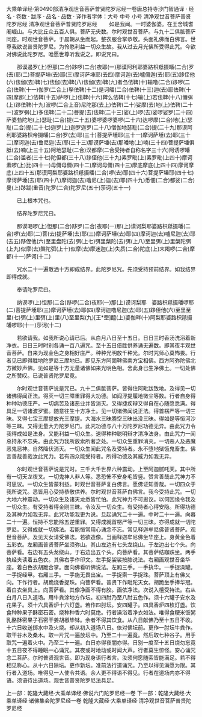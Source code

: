 大乘单译经·第0490部清净观世音菩萨普贤陀罗尼经一卷唐总持寺沙门智通译
· 经名 · 卷数 · 跋序
· 品名 · 品数 · 译作者字体：大号 中号 小号
清净观世音菩萨普贤陀罗尼经
清净观世音菩萨普贤陀罗尼经
　　如是我闻。一时婆伽婆。在王舍城耆阇崛山。与大比丘众五百人俱。菩萨无央数。尔时观世音菩萨。与九十二俱胝菩萨同座。时观世音菩萨。于晨朝从坐而起。整衣服合掌恭敬。头面礼佛而白佛言。世尊我欲说普贤陀罗尼。为怜愍利益一切众生故。我从过去月光佛所受得此咒。今欲对佛说此陀罗尼。唯愿世尊听我说之。即说咒曰。

　　那谟遏罗(上)怛那(二合)跢啰(二合)夜耶(一)那谟阿利耶婆路枳羝摄皤(二合)罗(去)耶(二)菩提萨埵(去)耶(三)摩诃萨埵耶(去四)摩诃迦(去)嚧儞迦(去)耶(五)跢侄他(六)佉伽(去)鞞(七)佉伽(去)鞞(八)佉伽(去)鞞(九)者刍佉鞞(十)输噜(二合)跢啰(二合)佉鞞(十一)伽罗(二合上)拏佉鞞(十二)是诃皤(二合)佉鞞(十三)迦(去)耶佉鞞(十四)摩那(上)佉鞞(十五)萨啰(上)佉鞞(十六)鞞么佉鞞(十七)输(上)若佉鞞(十八)儞弭(上)跢佉鞞(十九)波啰(二合上音)尼陀那(去上)佉鞞(二十)娑摩(去)地(上)佉鞞(二十一)波罗弭(上)多佉鞞(二十二)菩提(去)佉鞞(二十三)娑(上)啰(去)娑啰娑罗(二十四)萨婆勃陀地(上)瑟耻(二合)提(二十五)婆啰婆啰婆啰(二十六)达啰摩(二合)地(上)瑟耻(二合)提(二十七)迦罗(上)迦罗迦罗(二十八)僧伽地瑟耻(二合)提(二十九)那谟阿利耶婆路枳帝摄皤(二合)罗(去)耶(三十)菩提萨埵耶(三十一)摩诃萨埵(去)耶(三十二)摩诃迦(去)鲁尼迦(去)耶(三十三)那谟萨埵(去)那皤地(上)喃(三十四)菩提萨埵俱胝(去)喃(上三十五)阿地瑟耻(二合)汉都摩(二合受持者自称名字三十六)阿诱啰皤(二合)滥者(三十七)陀但都(三十八)跢侄他(三十九)素罗毗(上)素罗毗(上四十)摩诃素啰(上)比(四十一)母儞母儞(四十二)摩诃母儞(四十三)摩底摩底(上四十四)摩诃摩底(上四十五)那谟阿梨耶婆路枳羝摄皤(二合)啰(去)耶(四十六)菩提萨埵耶(四十七)摩诃萨埵(去)耶(四十八)摩诃迦(去)噜尼(上)迦(去)耶(四十九)悉佃(二合)都娑(二合)曼(上)跢跋(重音)陀罗(二合)陀罗尼(五十)莎诃(五十一)

　　已上根本咒也。

　　结界陀罗尼咒曰。

　　那谟喝啰(上)怛那(二合)跢罗(二合)夜耶(一)那(上)谟诃梨耶婆路枳羝摄皤(二合)啰(去)耶(二)菩(去)提萨埵(去)耶(三)摩诃萨埵(去)耶(四)摩诃迦(去)嚧尼迦(去)耶(去五)跢侄他(六)至里盘陀(去)弭(上七)弭里槃陀(去)弭(上八)至里弭(上)里槃陀弭(上九)似摩(去)槃陀弭(上十)似摩(去)摩迷迦(上)失质(二合)陀底(上)末羯啰(二合)摩都(十一)萨诃(十二)

　　咒水二十一遍散洒十方即成结界。此陀罗尼咒。先须受持预前结界。如我结界即得成就。

　　奉请陀罗尼曰。

　　纳谟啰(上)怛那(二合)跢啰(二合)夜耶(一)那(上)谟诃梨耶　婆路枳羝摄皤啰耶(二)菩提萨埵耶(三)摩诃萨埵(去)耶(四)摩诃迦噜尼迦(去)耶(五)跢侄他(六)至里至里(七)弭(上)里弭(上)里(八)至里梨(九)[王*垔]醯(上)婆伽畔(十)阿梨耶婆路枳羝摄皤啰耶(十一)莎诃(十二)

　　若欲请我。如我所说心请已后。从白月八日至十五日。日日三时香汤洗浴着新净衣。日日三时时别各诵一百八遍咒。至十五日倍胜供养诵无遍数。即其夜半观世音菩萨。自来为现金色之身相好庄严。种种光明放千种光。尔时咒师心莫怖畏。行者见已即得胜地陀罗尼三摩地已。即见东方阿閦鞞佛南方宝相佛。西方阿弥陀佛北方微妙声佛。见如是等十方无量诸佛如来光明色相。舍此身已生净佛土。一切处佛之所赞叹。已说普贤陀罗尼竟。

　　尔时观世音菩萨说是咒已。九十二俱胝菩萨。皆得住阿毗跋致地。及得见一切诸佛得闻正法。得灭一切三障重罪得大功德。如阎浮提履地微尘等数。行者自身得种种功德庄严。一切病苦及诸恶业并皆消灭。又得捷疾辩又得自在心随愿悉满。得具足一切诸波罗蜜。随意往生十方净土。见一切诸佛闻说正法。得首楞严等一切三昧。又得七宝三摩提放光三摩提。大海水三昧腾空三昧出没三昧。得如是等恒河沙等三昧。又得无量大力陀罗尼门。此咒功德与八十万陀罗尼功德无异。由此咒力令我得成如是法身。又能利益一切众生。速得种种聪明辩才清净法身。由此咒力一闻总持永不忘失。由此咒力我所放索所著之处。一切众生重罪消灭。一切恶人及恶魔恶鬼恶神。自然降伏消灭。一切众生闻此咒名及受持者。永不堕地狱饿鬼畜生。佛言善哉善哉汝此咒力。若有四众能受持者。所得功德及其威力如我无异。

　　尔时观世音菩萨说是咒时。三千大千世界六种震动。上至阿迦腻吒天。其中所有一切天龙夜叉。一切鬼神人非人等。悉恐怖不安身毛皆竖。赞言善哉此咒神力不可思议。一切众生皆蒙利益。时观世音菩萨复白佛言。愿佛证知善哉。一切四众于我所说咒。悉皆用心受持恭敬供养。尔时观世音菩萨白佛言。我今受持此咒。一切大地六种震动。一切众生及诸天龙悉皆忙怕。此咒神力不可思议。以何因缘令我及一切众生。有受持者得金刚三昧。令汝及一切众生。有受持者心得安隐。所得功德及其神力如我无异。此咒功能我更为说。旦起诵咒二十一遍。中时二十一遍。向暮二十一遍。恒持不忘能除五逆重罪。又得成就首楞严等一切三昧。亦得成就一切陀罗尼。又得成就一切佛法。若能恒常用心诵念不忘。常见释迦牟尼佛普贤菩萨。观世音菩萨。及见天女请受佛法。若欲造像。当画释迦牟尼佛坐华座上。身黄金色着五彩衣。左厢画普贤菩萨坐须弥山。其山左边有七头龙绕山。于左边出七个头。向菩萨看。右边有五头龙绕山。于右边出五个头。向菩萨看。其菩萨结跏趺坐。两手执经夹读着五色衣。其佛右手作印文。左手捉袈裟按膝说法。右厢画观世音坐华座。着白色衣胡跪合掌。面向佛看听佛说法。左厢三手。一手执华。一手捉澡罐。一手捉经甲。右厢三手。一手施无畏出宝。一手捉索一手捉珠。菩萨顶上有佛又向。下作行者。胡跪烧香捉珠。向菩萨看。普贤下作毗陀天女。胡跪坐手捧华冠。着白衣坐具上。向菩萨看。其像净画不得有胶。画依净法。次说入檀受持法。右从白月八日入道场。用牛粪涂地方作坛。初四肘乃至八肘五色作。须十六罐子安水及花果子。须十六具香炉十六灯盏。若作四肘坛。安四罐子。四具香炉四枚灯盏。饮食种种果子酥密石密。烧种种香六时莫绝。行者澡浴着净衣如法。唯得食粳米饭粥乳酪酥密果子石密干姜胡椒毕钵。余者不得其饮食。从八日献佛乃至十五日不收。十六日收送掷水中及火烧。却从初入道场八日。依对佛坛前。更作一肘坛牛粪作。取干谷木及桑木。取一片咒一遍放坛中。乃至二十一遍竟。然后取七种谷子。用手取咒一遍着火中。乃至二十一遍。白日亦得夜闇亦得。日别一度至十五日烧勿忘竟十五日夜不得睡眠一心诵咒。其夜或时地动或时闻大声。行者莫生惊怪。安心诵咒念二菩萨。尔时普贤观世音。即为现身语行者言。汝须何愿随索皆能满足。若不得相见称心。从十六日除坛。更作新坛。准前法行道诵咒。乃至以得见满愿为限。其行者入道场。唯得见一人使令共语。余人更不得语不得见。行者在道场内亦不得语。须语待出道场。观世音普贤陀罗尼法具足。

上一部：乾隆大藏经·大乘单译经·佛说六门陀罗尼经一卷
下一部：乾隆大藏经·大乘单译经·诸佛集会陀罗尼经一卷
乾隆大藏经·大乘单译经·清净观世音菩萨普贤陀罗尼经